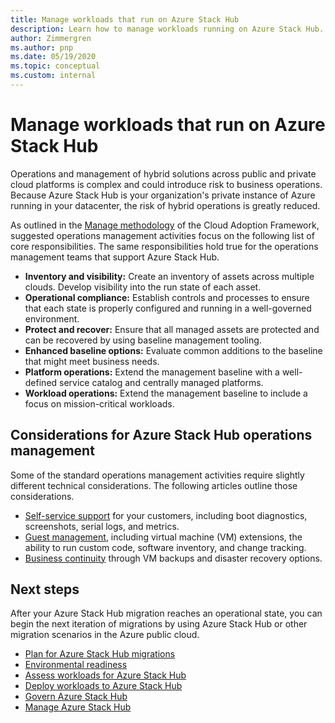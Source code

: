 ```yaml
---
title: Manage workloads that run on Azure Stack Hub
description: Learn how to manage workloads running on Azure Stack Hub.
author: Zimmergren
ms.author: pnp
ms.date: 05/19/2020
ms.topic: conceptual
ms.custom: internal
---
```


# Manage workloads that run on Azure Stack Hub

Operations and management of hybrid solutions across public and private cloud platforms is complex and could introduce risk to business operations. Because Azure Stack Hub is your organization's private instance of Azure running in your datacenter, the risk of hybrid operations is greatly reduced.

As outlined in the [Manage methodology](../../manage/index.md) of the Cloud Adoption Framework, suggested operations management activities focus on the following list of core responsibilities. The same responsibilities hold true for the operations management teams that support Azure Stack Hub.

- **Inventory and visibility:** Create an inventory of assets across multiple clouds. Develop visibility into the run state of each asset.
- **Operational compliance:** Establish controls and processes to ensure that each state is properly configured and running in a well-governed environment.
- **Protect and recover:** Ensure that all managed assets are protected and can be recovered by using baseline management tooling.
- **Enhanced baseline options:** Evaluate common additions to the baseline that might meet business needs.
- **Platform operations:** Extend the management baseline with a well-defined service catalog and centrally managed platforms.
- **Workload operations:** Extend the management baseline to include a focus on mission-critical workloads.

## Considerations for Azure Stack Hub operations management

Some of the standard operations management activities require slightly different technical considerations. The following articles outline those considerations.

- [Self-service support](https://azure.microsoft.com/blog/azure-stack-iaas-part-five/) for your customers, including boot diagnostics, screenshots, serial logs, and metrics.
- [Guest management](https://azure.microsoft.com/blog/azure-stack-iaas-part-one/), including virtual machine (VM) extensions, the ability to run custom code, software inventory, and change tracking.
- [Business continuity](https://azure.microsoft.com/blog/azure-stack-iaas-part-four/) through VM backups and disaster recovery options.

## Next steps

After your Azure Stack Hub migration reaches an operational state, you can begin the next iteration of migrations by using Azure Stack Hub or other migration scenarios in the Azure public cloud.

- [Plan for Azure Stack Hub migrations](./plan.md)
- [Environmental readiness](./ready.md)
- [Assess workloads for Azure Stack Hub](./migrate-assess.md)
- [Deploy workloads to Azure Stack Hub](./migrate-deploy.md)
- [Govern Azure Stack Hub](./govern.md)
- [Manage Azure Stack Hub](./manage.md)
